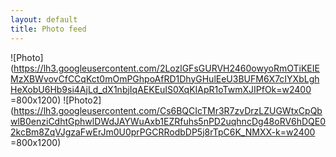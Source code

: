 ```yaml
---
layout: default
title: Photo feed
---
```

![Photo](https://lh3.googleusercontent.com/2LozlGFsGURVH2460owyoRmOTiKEIEMzXBWvovCfCCqKct0mOmPGhpoAfRD1DhyGHulEeU3BUFM6X7cIYXbLghHeXobU6Hb9si4AjLd_dX1nbjIqAEKEuIS0XqKIApR1oTwmXJIPfOk=w2400 =800x1200)
![Photo2](https://lh3.googleusercontent.com/Cs6BQCIcTMr3R7zvDrzLZUGWtxCpQbwlB0enziCdhtGphwlDWdJAYWuAxb1EZRfuhs5nPD2uqhncDg48oRV6hDQE02kcBm8ZqVJgzaFwErJm0U0prPGCRRodbDP5j8rTpC6K_NMXX-k=w2400 =800x1200)
